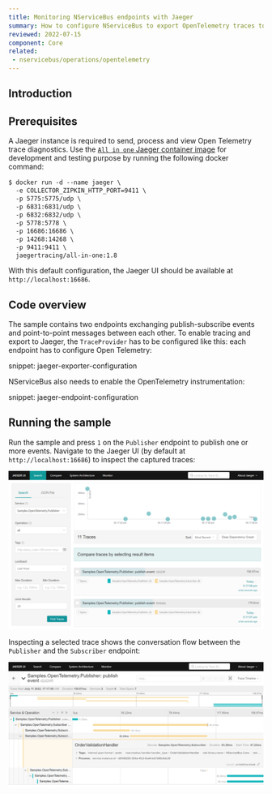 ```yaml
---
title: Monitoring NServiceBus endpoints with Jaeger
summary: How to configure NServiceBus to export OpenTelemetry traces to Jaeger
reviewed: 2022-07-15
component: Core
related:
 - nservicebus/operations/opentelemetry
---
```


## Introduction

## Prerequisites

A Jaeger instance is required to send, process and view Open Telemetry trace diagnostics. Use the [`All in one` Jaeger container image](https://www.jaegertracing.io/docs/1.8/getting-started/#all-in-one) for development and testing purpose by running the following docker command:

```
$ docker run -d --name jaeger \
  -e COLLECTOR_ZIPKIN_HTTP_PORT=9411 \
  -p 5775:5775/udp \
  -p 6831:6831/udp \
  -p 6832:6832/udp \
  -p 5778:5778 \
  -p 16686:16686 \
  -p 14268:14268 \
  -p 9411:9411 \
  jaegertracing/all-in-one:1.8
```

With this default configuration, the Jaeger UI should be available at `http://localhost:16686`.

## Code overview

The sample contains two endpoints exchanging publish-subscribe events and point-to-point messages between each other. To enable tracing and export to Jaeger, the `TraceProvider` has to be configured like this:
each endpoint has to configure Open Telemetry:

snippet: jaeger-exporter-configuration

NServiceBus also needs to enable the OpenTelemetry instrumentation:

snippet: jaeger-endpoint-configuration

## Running the sample

Run the sample and press `1` on the `Publisher` endpoint to publish one or more events. Navigate to the Jaeger UI (by default at `http://localhost:16686`) to inspect the captured traces:

![jaeger search UI](jaeger-search-view.png)

Inspecting a selected trace shows the conversation flow between the `Publisher` and the `Subscriber` endpoint:

![jaeger trace UI](jaeger-trace-view.png)
